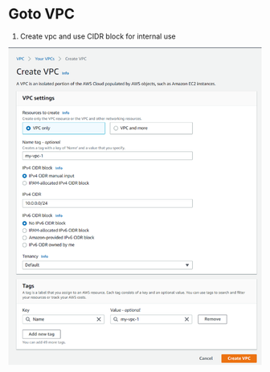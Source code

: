 # Goto VPC 
1. Create vpc and use CIDR block for internal use 
<img src="/assets/create-vpc.png" alt="create vpc">